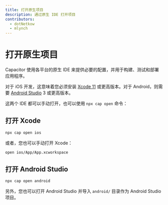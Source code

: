 ```yaml
---
title: 打开原生项目
description: 通过原生 IDE 打开项目
contributors:
  - dotNetkow
  - mlynch
---
```


# 打开原生项目

Capacitor 使用各平台的原生 IDE 来提供必要的配置，并用于构建、测试和部署应用程序。

对于 iOS 开发，这意味着您必须安装 [Xcode 11](https://developer.apple.com/xcode/) 或更高版本。对于 Android，则需要 [Android Studio](https://developer.android.com/studio/index.html) 3 或更高版本。

这两个 IDE 都可以手动打开，也可以使用 `npx cap open` 命令：

## 打开 Xcode

```bash
npx cap open ios
```

或者，您也可以手动打开 Xcode：

```bash
open ios/App/App.xcworkspace
```

## 打开 Android Studio

```bash
npx cap open android
```

另外，您也可以打开 Android Studio 并导入 `android/` 目录作为 Android Studio 项目。